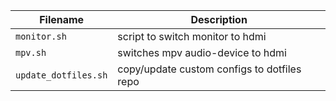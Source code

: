 | Filename | Description |
| -------- | ----------- |
| `monitor.sh` | script to switch monitor to hdmi |
| `mpv.sh` | switches mpv audio-device to hdmi |
| `update_dotfiles.sh` | copy/update custom configs to dotfiles repo |